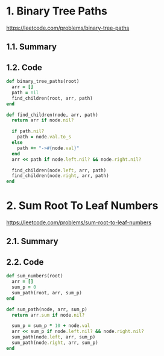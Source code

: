 # 1. Binary Tree Paths

https://leetcode.com/problems/binary-tree-paths

## 1.1. Summary

## 1.2. Code

```rb
def binary_tree_paths(root)
  arr = []
  path = nil
  find_children(root, arr, path)
end

def find_children(node, arr, path)
  return arr if node.nil?

  if path.nil?
    path = node.val.to_s
  else
    path += "->#{node.val}"
  end
  arr << path if node.left.nil? && node.right.nil?

  find_children(node.left, arr, path)
  find_children(node.right, arr, path)
end
```

# 2. Sum Root To Leaf Numbers

https://leetcode.com/problems/sum-root-to-leaf-numbers

## 2.1. Summary

## 2.2. Code

```rb
def sum_numbers(root)
  arr = []
  sum_p = 0
  sum_path(root, arr, sum_p)
end

def sum_path(node, arr, sum_p)
  return arr.sum if node.nil?

  sum_p = sum_p * 10 + node.val
  arr << sum_p if node.left.nil? && node.right.nil?
  sum_path(node.left, arr, sum_p)
  sum_path(node.right, arr, sum_p)
end
```

